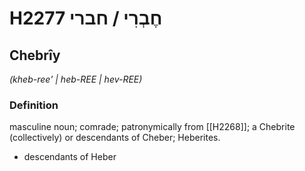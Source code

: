 # H2277 חֶבְרִי / חברי

## Chebrîy

_(kheb-ree' | heb-REE | hev-REE)_

### Definition

masculine noun; comrade; patronymically from [[H2268]]; a Chebrite (collectively) or descendants of Cheber; Heberites.

- descendants of Heber
